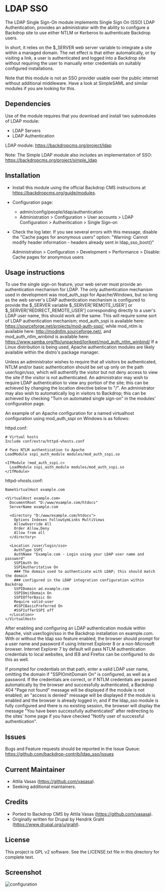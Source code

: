 LDAP SSO
========

The LDAP Single Sign-On module implements Single Sign On (SSO) LDAP
Authentication, provides an administrator with the ability to configure
a Backdrop site to use either NTLM or Kerberos to authenticate Backdrop users.

In short, it relies on the $_SERVER web server variable to integrate a site
within a managed domain. The net effect is that either automatically, or by
visiting a link, a user is authenticated and logged into a Backdrop site without
requiring the user to manually enter credentials on suitably configured
installations.

Note that this module is not an SSO provider usable over the public internet
without additional middleware. Have a look at SimpleSAML and similar modules
if you are looking for this.


Dependencies
------------

Use of the module requires that you download and install two submodules of LDAP
module:
- LDAP Servers
- LDAP Authentication

LDAP module: https://backdropcms.org/project/ldap

Note: The Simple LDAP module also includes an implementation of SSO:
https://backdropcms.org/project/simple_ldap


Installation
------------

- Install this module using the official Backdrop CMS instructions at
  https://backdropcms.org/guide/modules.
- Configuration page: 
  - admin/config/people/ldap/authentication
  - Administration > Configuration > User accounts > LDAP Configuration > Authentication > Single Sign-on
- Check the log later. If you see several errors with this message, disable the "Cache pages for anonymous users" option:
  "Warning: Cannot modify header information - headers already sent in ldap_sso_boot()"

  Administration > Configuration > Development > Performance > Disable: Cache pages for anonymous users

	
Usage instructions
------------------

To use the single sign-on feature, your web server must provide an authentication
mechanism for LDAP. The only authentication mechanism used in development
was mod_auth_sspi for Apache/Windows, but so long as the web server's LDAP
authentication mechanism is configured to provide the $_SERVER variable
$_SERVER['REMOTE_USER'] or $_SERVER['REDIRECT_REMOTE_USER'] corresponding
directly to a user's LDAP user name, this should work all the same. This
will require some sort of LDAP authentication mechanism; mod_auth_sspi is
available here: https://sourceforge.net/projects/mod-auth-sspi/,
while mod_ntlm is available here: http://modntlm.sourceforge.net/,
and mod_auth_ntlm_winbind is available here:
https://www.samba.org/ftp/unpacked/lorikeet/mod_auth_ntlm_winbind/
If a Linux distribution is being used, Apache authentication modules are likely
available within the distro's package manager.

Unless an administrator wishes to require that all visitors be authenticated,
NTLM and/or basic authentication should be set up only on the path
user/login/sso, which will authentify the visitor but not deny access to view
the site if the visitor is not authenticated. An administrator may wish to
require LDAP authentication to view any portion of the site; this can be
achieved by changing the location directive below to "/". An administrator may
also wish to automatically log in visitors to Backdrop; this can be achieved by
checking "Turn on automated single sign-on" in the modules' configuration page.

An example of an Apache configuration for a named virtualhost configuration
using mod_auth_sspi on Windows is as follows:


httpd.conf:
```
# Virtual hosts
Include conf/extra/httpd-vhosts.conf

# Pass NTLM authentication to Apache
LoadModule sspi_auth_module modules/mod_auth_sspi.so

<IfModule !mod_auth_sspi.c>
  LoadModule sspi_auth_module modules/mod_auth_sspi.so
</IfModule>
```


httpd-vhosts.conf:
```
NameVirtualHost example.com

<VirtualHost example.com>
  DocumentRoot "D:/www/example.com/htdocs"
  ServerName example.com

  <directory "D:/www/example.com/htdocs">
    Options Indexes FollowSymLinks MultiViews
    AllowOverride All
    Order Allow,Deny
    Allow from all
  </directory>

  <Location /user/login/sso>
    AuthType SSPI
    AuthName "Example.com - Login using your LDAP user name and password"
    SSPIAuth On
    SSPIAuthoritative On
    ### The domain used to authenticate with LDAP; this should match the domain
    ### configured in the LDAP integration configuration within Backdrop
    SSPIDomain ad.example.com
    SSPIOmitDomain On
    SSPIOfferBasic On
    Require valid-user
    #SSPIBasicPreferred On
    #SSPIofferSSPI off
  </Location>
</VirtualHost>
```

After enabling and configuring an LDAP authentication module within Apache,
visit user/login/sso in the Backdrop installation on example.com. With or without
the ldap sso feature enabled, the browser should prompt for a user name and
password if using Internet Explorer 8 or a non-Microsoft browser. Internet
Explorer 7 by default will pass NTLM authentication credentials to local
websites, and IE8 and Firefox can be configured to do this as well.

If prompted for credentials on that path, enter a valid LDAP user name,
omitting the domain if "SSPIOmitDomain On" is configured, as well as a password.
If the credentials are correct, or if NTLM credentials are passed automatically
by the browser and successfully authenticated, a Backdrop 404 "Page not found"
message will be displayed if the module is not enabled; an "access is denied"
message will be displayed if the module is enabled and the browser is already
logged in; and if the ldap_sso module is fully configured and there is no
existing session, the browser will display the message "You have been
successfully authenticated" after redirecting to the sites' home page if you
have checked "Notify user of successful authentication".



Issues
------

Bugs and Feature requests should be reported in the Issue Queue:
https://github.com/backdrop-contrib/ldap_sso/issues


Current Maintainer
------------------

- Attila Vasas (https://github.com/vasasa).
- Seeking additional maintainers.


Credits
-------

- Ported to Backdrop CMS by Attila Vasas (https://github.com/vasasa).
- Originally written for Drupal by Hendrik Grahl (https://www.drupal.org/u/grahl).


License
-------

This project is GPL v2 software. See the LICENSE.txt file in this directory for
complete text.


Screenshot
----------

![configuration](https://github.com/backdrop-contrib/ldap_sso/blob/1.x-2.x/images/screenshot.png)

